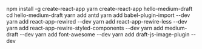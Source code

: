 npm install -g create-react-app yarn
create-react-app hello-medium-draft
cd  hello-medium-draft
yarn add antd
yarn add babel-plugin-import --dev
yarn add react-app-rewired --dev
yarn add react-app-rewire-less --dev
yarn add react-app-rewire-styled-components --dev
yarn add medium-draft --dev
yarn add font-awesome --dev
yarn add draft-js-image-plugin --dev




